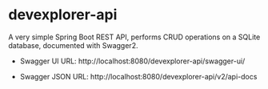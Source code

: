 # devexplorer-api

A very simple Spring Boot REST API, performs CRUD operations on a SQLite database, documented with Swagger2.

* Swagger UI URL: http://localhost:8080/devexplorer-api/swagger-ui/

* Swagger JSON URL: http://localhost:8080/devexplorer-api/v2/api-docs



